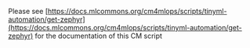 Please see [https://docs.mlcommons.org/cm4mlops/scripts/tinyml-automation/get-zephyr](https://docs.mlcommons.org/cm4mlops/scripts/tinyml-automation/get-zephyr) for the documentation of this CM script

